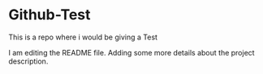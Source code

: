 # Github-Test
This is a repo where i would be giving a Test

I am editing the README file. Adding some more details about the project description.
